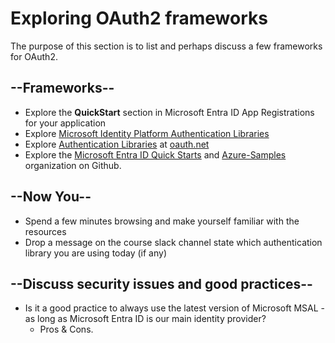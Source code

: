 # Exploring OAuth2 frameworks

The purpose of this section is to list and perhaps discuss a few frameworks for OAuth2.

## --Frameworks--

* Explore the **QuickStart** section in Microsoft Entra ID App Registrations for your application
* Explore [Microsoft Identity Platform Authentication Libraries](https://docs.microsoft.com/en-us/azure/active-directory/develop/reference-v2-libraries)
* Explore [Authentication Libraries](https://oauth.net/code/) at [oauth.net](https://oauth.net/)
* Explore the [Microsoft Entra ID Quick Starts](https://github.com/AzureADQuickStarts) and [Azure-Samples](https://github.com/orgs/Azure-Samples/repositories?language=&page=1&q=ms-identity&sort=&type=all) organization on Github.

## --Now You--

* Spend a few minutes browsing and make yourself familiar with the resources
* Drop a message on the course slack channel state which authentication library you are using today (if any)
  
## --Discuss security issues and good practices--

* Is it a good practice to always use the latest version of Microsoft MSAL - as long as Microsoft Entra ID is our main identity provider?
  * Pros & Cons.

